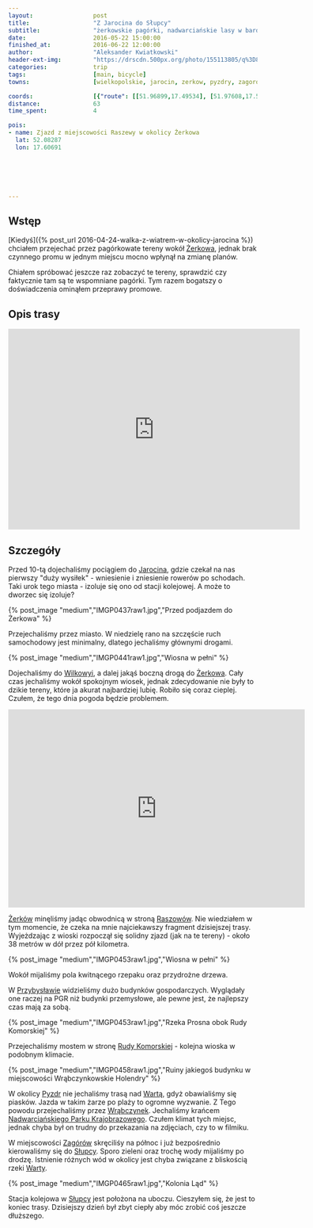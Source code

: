 ```yaml
---
layout:                 post
title:                  "Z Jarocina do Słupcy"
subtitle:               "żerkowskie pagórki, nadwarciańskie lasy w bardzo ciepły dzień"
date:                   2016-05-22 15:00:00
finished_at:            2016-06-22 12:00:00
author:                 "Aleksander Kwiatkowski"
header-ext-img:         "https://drscdn.500px.org/photo/155113805/q%3D80_m%3D2000/3d4ecd49ef994bd82c611e92c1bdf709"
categories:             trip
tags:                   [main, bicycle]
towns:                  [wielkopolskie, jarocin, zerkow, pyzdry, zagorow, ladek, slupca]

coords:                 [{"route": [[51.96899,17.49534], [51.97608,17.51191], [52.00821,17.54358], [52.01059,17.54461], [52.02612,17.58015], [52.03272,17.58761], [52.04486,17.58924], [52.04671,17.57208], [52.05125,17.57414], [52.06096,17.56701], [52.07188,17.57783], [52.08344,17.59774], [52.08249,17.60564], [52.09857,17.6319], [52.10543,17.62529], [52.11064,17.63139], [52.11433,17.64332], [52.11903,17.64297], [52.12071,17.63851], [52.12040,17.67241], [52.13599,17.68589], [52.13726,17.68872], [52.15437,17.70400], [52.15685,17.71979], [52.15353,17.75344], [52.16316,17.78528], [52.16159,17.80553], [52.17769,17.81841], [52.16843,17.86193], [52.16827,17.89669], [52.18585,17.90167], [52.20032,17.88690], [52.20753,17.88828], [52.20700,17.89334], [52.27102,17.88716], [52.28898,17.86132], [52.28730,17.85205]], "type": "bicycle"}]
distance:               63
time_spent:             4

pois:
- name: Zjazd z miejscowości Raszewy w okolicy Żerkowa
  lat: 52.08287
  lon: 17.60691






---
```


Wstęp
-----

[wiki-zerkow]:         https://pl.wikipedia.org/wiki/%C5%BBerk%C3%B3w
[wiki-jarocin]:        https://pl.wikipedia.org/wiki/Jarocin
[wiki-wilkowyja]:      https://pl.wikipedia.org/wiki/Wilkowyja_(powiat_jaroci%C5%84ski)
[wiki-raszowy]:        https://pl.wikipedia.org/wiki/Raszewy_(powiat_jaroci%C5%84ski)
[wiki-przybyslaw]:     https://pl.wikipedia.org/wiki/Przybys%C5%82aw_(powiat_jaroci%C5%84ski)
[wiki-ruda-komorska]:  https://pl.wikipedia.org/wiki/Ruda_Komorska
[wiki-pyzdry]:         https://pl.wikipedia.org/wiki/Pyzdry
[wiki-wrabczynek]:     https://pl.wikipedia.org/wiki/Wr%C4%85bczynek
[wiki-nadwarcianski-park]: https://pl.wikipedia.org/wiki/Nadwarcia%C5%84ski_Park_Krajobrazowy
[wiki-zagorow]:        https://pl.wikipedia.org/wiki/Zag%C3%B3r%C3%B3w
[wiki-slupca]:         https://pl.wikipedia.org/wiki/S%C5%82upca
[wiki-warta]:          https://pl.wikipedia.org/wiki/Warta

[Kiedyś]({% post_url 2016-04-24-walka-z-wiatrem-w-okolicy-jarocina %}) chciałem przejechać
przez pagórkowate tereny wokół [Żerkowa][wiki-zerkow], jednak brak czynnego promu
w jednym miejscu mocno wpłynął na zmianę planów.

Chiałem spróbować jeszcze raz zobaczyć te tereny, sprawdzić czy faktycznie
tam są te wspomniane pagórki. Tym razem bogatszy o doświadczenia ominąłem
przeprawy promowe.

Opis trasy
----------

<iframe height='405' width='590' frameborder='0' allowtransparency='true' scrolling='no' src='https://www.strava.com/activities/584342247/embed/8fb09f8d6d427a58f189b24c1712132c7f6ea3bd'></iframe>

Szczegóły
---------

Przed 10-tą dojechaliśmy pociągiem do [Jarocina][wiki-jarocin], gdzie czekał na nas
pierwszy "duży wysiłek" - wniesienie i zniesienie rowerów po schodach. Taki urok tego
miasta - izoluje się ono od stacji kolejowej. A może to dworzec się izoluje?

{% post_image "medium","IMGP0437raw1.jpg","Przed podjazdem do Żerkowa" %}

Przejechaliśmy przez miasto. W niedzielę rano na szczęście ruch samochodowy jest
minimalny, dlatego jechaliśmy głównymi drogami.

{% post_image "medium","IMGP0441raw1.jpg","Wiosna w pełni" %}

Dojechaliśmy do [Wilkowyi][wiki-wilkowyja], a dalej jakąś boczną drogą do
[Żerkowa][wiki-zerkow]. Cały czas jechaliśmy wokół spokojnym wiosek, jednak
zdecydowanie nie były to dzikie tereny, które ja akurat najbardziej lubię.
Robiło się coraz cieplej. Czułem, że tego dnia pogoda będzie problemem.

<div class="vimeo"><iframe src='http://player.vimeo.com/video/170464924' width="600" height="400" frameborder="0" webkitAllowFullScreen mozallowfullscreen allowFullScreen> </iframe></div>

[Żerków][wiki-zerkow] minęliśmy jadąc obwodnicą w stroną [Raszowów][wiki-raszowy].
Nie wiedziałem w tym momencie, że czeka na mnie najciekawszy fragment dzisiejszej
trasy. Wyjeżdzając z wioski rozpoczął się solidny zjazd (jak na te tereny) - około
38 metrów w dół przez pół kilometra.

{% post_image "medium","IMGP0453raw1.jpg","Wiosna w pełni" %}


Wokół mijaliśmy pola kwitnącego rzepaku oraz przydrożne drzewa.

W [Przybysławie][wiki-przybyslaw] widzieliśmy dużo budynków gospodarczych.
Wyglądały one raczej na PGR niż budynki przemysłowe, ale pewne jest, że
najlepszy czas mają za sobą.

{% post_image "medium","IMGP0453raw1.jpg","Rzeka Prosna obok Rudy Komorskiej" %}

Przejechaliśmy mostem w stronę [Rudy Komorskiej][wiki-ruda-komorska] - kolejna
wioska w podobnym klimacie.

{% post_image "medium","IMGP0458raw1.jpg","Ruiny jakiegoś budynku w miejscowości Wrąbczynkowskie Holendry" %}

W okolicy [Pyzdr][wiki-pyzdry] nie jechaliśmy trasą nad [Wartą][wiki-warta], gdyż
obawialiśmy się piasków. Jazda w takim żarze po plaży to ogromne wyzwanie. Z Tego
powodu przejechaliśmy przez [Wrąbczynek][wiki-wrabczynek]. Jechaliśmy
krańcem [Nadwarciańskiego Parku Krajobrazowego][wiki-nadwarcianski-park].
Czułem klimat tych miejsc, jednak chyba był on trudny do przekazania
na zdjęciach, czy to w filmiku.

W miejscowości [Zagórów][wiki-zagorow] skręciliśy na północ i już bezpośrednio
kierowaliśmy się do [Słupcy][wiki-slupca]. Sporo zieleni oraz trochę wody
mijaliśmy po drodzę. Istnienie różnych wód w okolicy jest chyba związane z bliskością
rzeki [Warty][wiki-warta].

{% post_image "medium","IMGP0465raw1.jpg","Kolonia Ląd" %}


Stacja kolejowa w [Słupcy][wiki-slupca] jest położona na uboczu. Cieszyłem się,
że jest to koniec trasy. Dzisiejszy dzień był zbyt ciepły aby móc zrobić coś
jeszcze dłuższego.
